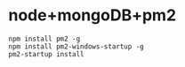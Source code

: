 # node+mongoDB+pm2
```
npm install pm2 -g
npm install pm2-windows-startup -g
pm2-startup install

```